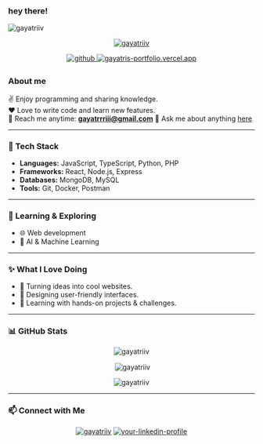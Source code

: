 ### hey there!

<p align="left"> <img src="https://komarev.com/ghpvc/?username=gayatriiv&label=Profile%20views&color=0e75b6&style=flat" alt="gayatriiv" /> </p>

<p align="center">
  <a href="https://github.com/ryo-ma/github-profile-trophy"><img src="https://github-profile-trophy.vercel.app/?username=gayatriiv" alt="gayatriiv" /></a>
</p>

<p align="center">
 <a href="https://github.com/gayatriiv" target="_blank">
<img src=https://img.shields.io/badge/github-%2324292e.svg?&style=for-the-badge&logo=github&logoColor=white alt=github style="margin-bottom: 5px;" />
</a>
<a href="https://gayatris-portfolio.vercel.app" target="_blank">
<img src=https://img.shields.io/badge/website-000000?style=for-the-badge&logo=About.me&logoColor=white alt=gayatris-portfolio.vercel.app style="margin-bottom: 5px;" />
</a>
</p>

### About me

✌️ Enjoy programming and sharing knowledge.  
❤️ Love to write code and learn new features.  
📧 Reach me anytime: **gayatrrriii@gmail.com** 💬 Ask me about anything [here](https://github.com/gayatriiv/gayatriiv/issues)

---

### 🚀 Tech Stack

-   **Languages:** JavaScript, TypeScript, Python, PHP
-   **Frameworks:** React, Node.js, Express
-   **Databases:** MongoDB, MySQL
-   **Tools:** Git, Docker, Postman

---

### 🌱 Learning & Exploring

-   🌐 Web development
-   🤖 AI & Machine Learning

---

### ✨ What I Love Doing

-   🚀 Turning ideas into cool websites.
-   🎨 Designing user-friendly interfaces.
-   🧩 Learning with hands-on projects & challenges.

---

### 📊 GitHub Stats

<p align="center"><img align="center" src="https://github-readme-stats.vercel.app/api/top-langs?username=gayatriiv&show_icons=true&locale=en&layout=compact" alt="gayatriiv" /></p>
<p align="center">&nbsp;<img align="center" src="https://github-readme-stats.vercel.app/api?username=gayatriiv&show_icons=true&locale=en" alt="gayatriiv" /></p>
<p align="center"><img align="center" src="https://github-readme-streak-stats.herokuapp.com/?user=gayatriiv&" alt="gayatriiv" /></p>

---

### 📫 Connect with Me

<p align="center">
<a href="https://gayatris-portfolio.vercel.app" target="blank"><img align="center" src="https://img.shields.io/badge/Website-0D1117?style=for-the-badge&logo=google-chrome&logoColor=white" alt="gayatriiv" /></a>
<a href="https://www.linkedin.com/in/your-linkedin-profile/" target="blank"><img align="center" src="https://img.shields.io/badge/LinkedIn-0077B5?style=for-the-badge&logo=linkedin&logoColor=white" alt="your-linkedin-profile" /></a>
</p>

